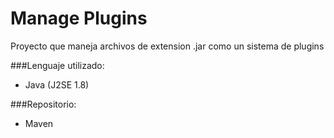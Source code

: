 Manage Plugins	
========
	
Proyecto que maneja archivos de extension .jar como un sistema de plugins
	
	
###Lenguaje utilizado:
* Java (J2SE 1.8)
	
###Repositorio:
* Maven
